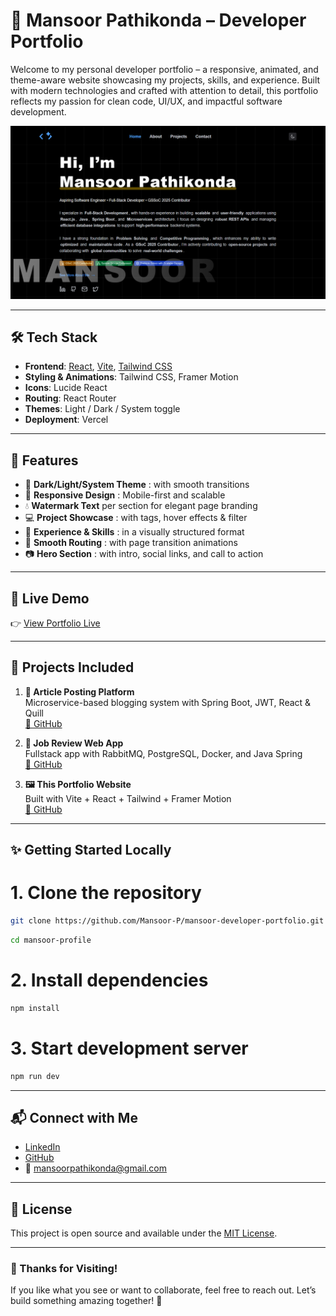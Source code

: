 # 🚀 Mansoor Pathikonda – Developer Portfolio

Welcome to my personal developer portfolio – a responsive, animated, and theme-aware website showcasing my projects, skills, and experience. Built with modern technologies and crafted with attention to detail, this portfolio reflects my passion for clean code, UI/UX, and impactful software development.

![Portfolio Preview](/src//assets//screenshots/portfolio.png)

---

## 🛠️ Tech Stack

- **Frontend**: [React](https://react.dev/), [Vite](https://vitejs.dev/), [Tailwind CSS](https://tailwindcss.com/)
- **Styling & Animations**: Tailwind CSS, Framer Motion
- **Icons**: Lucide React
- **Routing**: React Router
- **Themes**: Light / Dark / System toggle
- **Deployment**: Vercel

---

## 🌟 Features

- 🎨 **Dark/Light/System Theme** : with smooth transitions
- 📱 **Responsive Design** : Mobile-first and scalable
- 💧 **Watermark Text** per section for elegant page branding
- 💻 **Project Showcase** : with tags, hover effects & filter
- 📄 **Experience & Skills** : in a visually structured format
- 🧭 **Smooth Routing** : with page transition animations
- 📷 **Hero Section** : with intro, social links, and call to action

---

## 🔗 Live Demo

👉 [View Portfolio Live](https://mansoor-p.vercel.app/)

---

## 🧠 Projects Included

1. **📰 Article Posting Platform**  
   Microservice-based blogging system with Spring Boot, JWT, React & Quill  
   [🔗 GitHub](https://github.com/Mansoor-P/blog-application)

2. **💼 Job Review Web App**  
   Fullstack app with RabbitMQ, PostgreSQL, Docker, and Java Spring  
   [🔗 GitHub](https://github.com/Mansoor-P/jobsmicroservice)

3. **🖼️ This Portfolio Website**  
   Built with Vite + React + Tailwind + Framer Motion  
   [🔗 GitHub](https://github.com/username/mansoor-profile)

---

## ✨ Getting Started Locally

# 1. Clone the repository

```bash
git clone https://github.com/Mansoor-P/mansoor-developer-portfolio.git
```

```bash
cd mansoor-profile
```

# 2. Install dependencies

```bash
npm install
```

# 3. Start development server

```bash
npm run dev
```

---

## 📬 Connect with Me

- [LinkedIn](https://linkedin.com/in/mansoor0731)
- [GitHub](https://github.com/Mansoor-P)
- 📧 [mansoorpathikonda@gmail.com](mailto:mansoorpathikonda@gmail.com)

---

## 📝 License

This project is open source and available under the [MIT License](LICENSE).

---

### 🙌 Thanks for Visiting!

If you like what you see or want to collaborate, feel free to reach out. Let’s build something amazing together! 🚀
